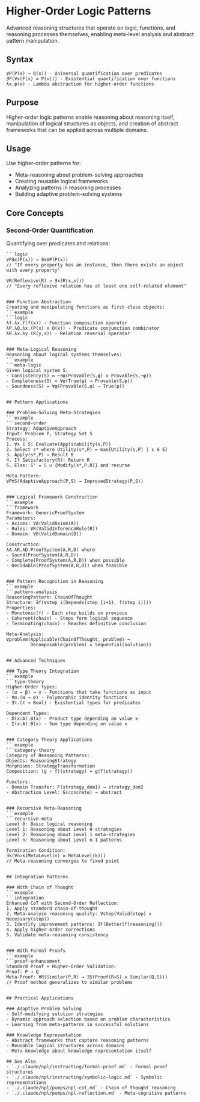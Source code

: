 # Higher-Order Logic Patterns
Advanced reasoning structures that operate on logic, functions, and reasoning processes themselves, enabling meta-level analysis and abstract pattern manipulation.

## Syntax
```syntax
∀P(P(x) → Q(x)) - Universal quantification over predicates
∃F(∀x(F(x) ≡ P(x))) - Existential quantification over functions
λx.φ(x) - Lambda abstraction for higher-order functions
```

## Purpose
Higher-order logic patterns enable reasoning about reasoning itself, manipulation of logical structures as objects, and creation of abstract frameworks that can be applied across multiple domains.

## Usage
Use higher-order patterns for:
- Meta-reasoning about problem-solving approaches
- Creating reusable logical frameworks
- Analyzing patterns in reasoning processes
- Building adaptive problem-solving systems

## Core Concepts

### Second-Order Quantification
Quantifying over predicates and relations:
```example
```logic
∀P∃x(P(x)) → ∃x∀P(P(x))
// "If every property has an instance, then there exists an object with every property"

∀R(Reflexive(R) → ∃x(R(x,x)))
// "Every reflexive relation has at least one self-related element"
```
```

### Function Abstraction
Creating and manipulating functions as first-class objects:
```example
```logic
λf.λx.f(f(x)) - Function composition operator
λP.λQ.λx.(P(x) ∧ Q(x)) - Predicate conjunction combinator
λR.λx.λy.(R(y,x)) - Relation reversal operator
```
```

### Meta-Logical Reasoning
Reasoning about logical systems themselves:
```example
```meta-logic
Given logical system S:
- Consistency(S) ≔ ¬∃φ(Provable(S,φ) ∧ Provable(S,¬φ))
- Completeness(S) ≔ ∀φ(True(φ) → Provable(S,φ))
- Soundness(S) ≔ ∀φ(Provable(S,φ) → True(φ))
```
```

## Pattern Applications

### Problem-Solving Meta-Strategies
```example
```second-order
Strategy: AdaptiveApproach
Input: Problem P, Strategy Set S
Process:
1. ∀s ∈ S: Evaluate(Applicability(s,P))
2. Select s* where Utility(s*,P) = max{Utility(s,P) | s ∈ S}
3. Apply(s*,P) → Result R
4. If Satisfactory(R): Return R
5. Else: S' = S ∪ {Modify(s*,P,R)} and recurse

Meta-Pattern:
∀P∀S(AdaptiveApproach(P,S) → ImprovedStrategy(P,S))
```
```

### Logical Framework Construction
```example
```framework
Framework: GenericProofSystem
Parameters: 
- Axioms: ∀A(ValidAxiom(A))
- Rules: ∀R(ValidInferenceRule(R))
- Domain: ∀D(ValidDomain(D))

Construction:
λA.λR.λD.ProofSystem(A,R,D) where
- Sound(ProofSystem(A,R,D))
- Complete(ProofSystem(A,R,D)) when possible
- Decidable(ProofSystem(A,R,D)) when feasible
```
```

### Pattern Recognition in Reasoning
```example
```pattern-analysis
ReasoningPattern: ChainOfThought
Structure: ∃f(∀step_i(Depends(step_{i+1}, f(step_i))))
Properties:
- Monotonic(f) - Each step builds on previous
- Coherent(chain) - Steps form logical sequence  
- Terminating(chain) - Reaches definitive conclusion

Meta-Analysis:
∀problem(Applicable(ChainOfThought, problem) ↔ 
         Decomposable(problem) ∧ Sequential(solution))
```
```

## Advanced Techniques

### Type Theory Integration
```example
```type-theory
Higher-Order Types:
- (α → β) → γ - Functions that take functions as input
- ∀α.(α → α) - Polymorphic identity functions
- ∃τ.(τ → Bool) - Existential types for predicates

Dependent Types:
- Π(x:A).B(x) - Product type depending on value x
- Σ(x:A).B(x) - Sum type depending on value x
```
```

### Category Theory Applications
```example
```category-theory
Category of Reasoning Patterns:
Objects: ReasoningStrategy
Morphisms: StrategyTransformation
Composition: (g ∘ f)(strategy) = g(f(strategy))

Functors:
- Domain Transfer: F(strategy_dom1) → strategy_dom2
- Abstraction Level: G(concrete) → abstract
```
```

### Recursive Meta-Reasoning
```example
```recursive-meta
Level 0: Basic logical reasoning
Level 1: Reasoning about Level 0 strategies  
Level 2: Reasoning about Level 1 meta-strategies
Level n: Reasoning about Level n-1 patterns

Termination Condition:
∃k(∀n>k(MetaLevel(n) ≡ MetaLevel(k)))
// Meta-reasoning converges to fixed point
```
```

## Integration Patterns

### With Chain of Thought
```example
```integration
Enhanced CoT with Second-Order Reflection:
1. Apply standard chain-of-thought
2. Meta-analyze reasoning quality: ∀step(Valid(step) ∧ Necessary(step))
3. Identify improvement patterns: ∃f(Better(f(reasoning)))
4. Apply higher-order corrections
5. Validate meta-reasoning consistency
```
```

### With Formal Proofs
```example
```proof-enhancement
Standard Proof + Higher-Order Validation:
Proof: P → Q
Meta-Proof: ∀R(Similar(P,R) → ∃S(Proof(R→S) ∧ Similar(Q,S)))
// Proof method generalizes to similar problems
```
```

## Practical Applications

### Adaptive Problem Solving
- Self-modifying solution strategies
- Dynamic approach selection based on problem characteristics
- Learning from meta-patterns in successful solutions

### Knowledge Representation
- Abstract frameworks that capture reasoning patterns
- Reusable logical structures across domains
- Meta-knowledge about knowledge representation itself

## See Also
- `./.claude/npl/instructing/formal-proof.md` - Formal proof structures
- `./.claude/npl/instructing/symbolic-logic.md` - Symbolic representations
- `./.claude/npl/pumps/npl-cot.md` - Chain of thought reasoning
- `./.claude/npl/pumps/npl-reflection.md` - Meta-cognitive patterns